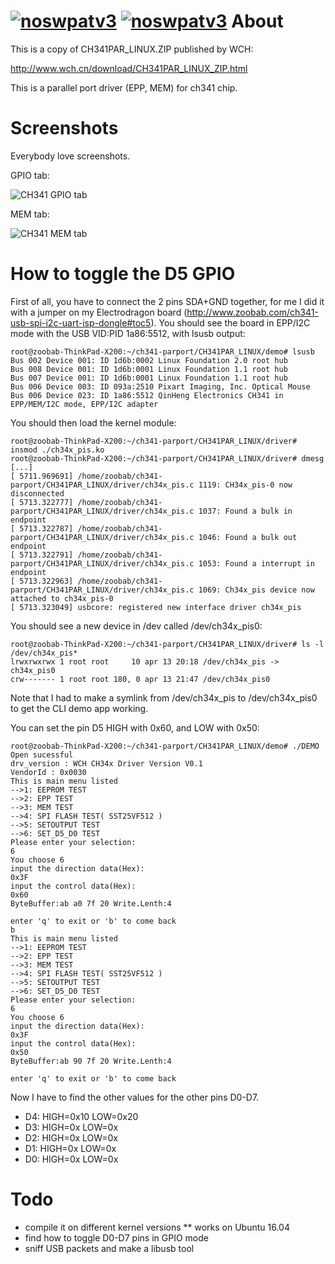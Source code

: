 [![noswpatv3](http://zoobab.wdfiles.com/local--files/start/noupcv3.jpg)](https://ffii.org/donate-now-to-save-europe-from-software-patents-says-ffii/)
[![noswpatv3](http://zoobab.wdfiles.com/local--files/start/noupcv3.jpg)](https://ffii.org/donate-now-to-save-europe-from-software-patents-says-ffii/)
About
=====

This is a copy of CH341PAR_LINUX.ZIP published by WCH:

http://www.wch.cn/download/CH341PAR_LINUX_ZIP.html

This is a parallel port driver (EPP, MEM) for ch341 chip.

Screenshots
===========

Everybody love screenshots.

GPIO tab:

![CH341 GPIO tab](https://raw.githubusercontent.com/zoobab/ch341-parport/master/ch341-gpio.png)

MEM tab:

![CH341 MEM tab](https://raw.githubusercontent.com/zoobab/ch341-parport/master/ch341-parport-mem.png)

How to toggle the D5 GPIO
=========================

First of all, you have to connect the 2 pins SDA+GND together, for me I did it with a jumper on my Electrodragon board (http://www.zoobab.com/ch341-usb-spi-i2c-uart-isp-dongle#toc5). You should see the board in EPP/I2C mode with the USB VID:PID 1a86:5512, with lsusb output:

```
root@zoobab-ThinkPad-X200:~/ch341-parport/CH341PAR_LINUX/demo# lsusb 
Bus 002 Device 001: ID 1d6b:0002 Linux Foundation 2.0 root hub
Bus 008 Device 001: ID 1d6b:0001 Linux Foundation 1.1 root hub
Bus 007 Device 001: ID 1d6b:0001 Linux Foundation 1.1 root hub
Bus 006 Device 003: ID 093a:2510 Pixart Imaging, Inc. Optical Mouse
Bus 006 Device 023: ID 1a86:5512 QinHeng Electronics CH341 in EPP/MEM/I2C mode, EPP/I2C adapter
```

You should then load the kernel module:
```
root@zoobab-ThinkPad-X200:~/ch341-parport/CH341PAR_LINUX/driver# insmod ./ch34x_pis.ko
root@zoobab-ThinkPad-X200:~/ch341-parport/CH341PAR_LINUX/driver# dmesg
[...]
[ 5711.969691] /home/zoobab/ch341-parport/CH341PAR_LINUX/driver/ch34x_pis.c 1119: CH34x_pis-0 now disconnected
[ 5713.322777] /home/zoobab/ch341-parport/CH341PAR_LINUX/driver/ch34x_pis.c 1037: Found a bulk in endpoint
[ 5713.322787] /home/zoobab/ch341-parport/CH341PAR_LINUX/driver/ch34x_pis.c 1046: Found a bulk out endpoint
[ 5713.322791] /home/zoobab/ch341-parport/CH341PAR_LINUX/driver/ch34x_pis.c 1053: Found a interrupt in endpoint
[ 5713.322963] /home/zoobab/ch341-parport/CH341PAR_LINUX/driver/ch34x_pis.c 1069: Ch34x_pis device now attached to ch34x_pis-0
[ 5713.323049] usbcore: registered new interface driver ch34x_pis
```

You should see a new device in /dev called /dev/ch34x_pis0:
```
root@zoobab-ThinkPad-X200:~/ch341-parport/CH341PAR_LINUX/driver# ls -l /dev/ch34x_pis*
lrwxrwxrwx 1 root root     10 apr 13 20:18 /dev/ch34x_pis -> ch34x_pis0
crw------- 1 root root 180, 0 apr 13 21:47 /dev/ch34x_pis0
```
Note that I had to make a symlink from /dev/ch34x_pis to /dev/ch34x_pis0 to get the CLI demo app working.

You can set the pin D5 HIGH with 0x60, and LOW with 0x50:
```
root@zoobab-ThinkPad-X200:~/ch341-parport/CH341PAR_LINUX/demo# ./DEMO
Open sucessful
drv_version : WCH CH34x Driver Version V0.1
VendorId : 0x0030
This is main menu listed
-->1: EEPROM TEST
-->2: EPP TEST
-->3: MEM TEST
-->4: SPI FLASH TEST( SST25VF512 )
-->5: SETOUTPUT TEST
-->6: SET_D5_D0 TEST
Please enter your selection:
6
You choose 6 
input the direction data(Hex):
0x3F
input the control data(Hex):
0x60
ByteBuffer:ab a0 7f 20 Write.Lenth:4 

enter 'q' to exit or 'b' to come back
b
This is main menu listed
-->1: EEPROM TEST
-->2: EPP TEST
-->3: MEM TEST
-->4: SPI FLASH TEST( SST25VF512 )
-->5: SETOUTPUT TEST
-->6: SET_D5_D0 TEST
Please enter your selection:
6
You choose 6 
input the direction data(Hex):
0x3F
input the control data(Hex):
0x50
ByteBuffer:ab 90 7f 20 Write.Lenth:4 

enter 'q' to exit or 'b' to come back
```

Now I have to find the other values for the other pins D0-D7.

* D4: HIGH=0x10 LOW=0x20
* D3: HIGH=0x   LOW=0x
* D2: HIGH=0x   LOW=0x
* D1: HIGH=0x   LOW=0x
* D0: HIGH=0x   LOW=0x

Todo
====

* compile it on different kernel versions
** works on Ubuntu 16.04
* find how to toggle D0-D7 pins in GPIO mode
* sniff USB packets and make a libusb tool
